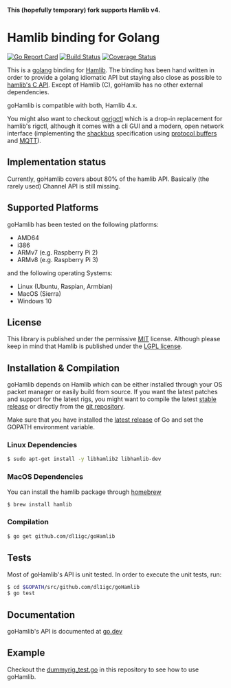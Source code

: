 **This (hopefully temporary) fork supports Hamlib v4.**

# Hamlib binding for Golang
[![Go Report Card](https://goreportcard.com/badge/github.com/xylo04/goHamlib)](https://goreportcard.com/report/github.com/xylo04/goHamlib)
[![Build Status](https://travis-ci.org/xylo04/goHamlib.svg?branch=master)](https://travis-ci.org/xylo04/goHamlib)
[![Coverage Status](https://coveralls.io/repos/github/xylo04/goHamlib/badge.svg?branch=master)](https://coveralls.io/github/xylo04/goHamlib?branch=master)

This is a [golang](https://golang.org) binding for
[Hamlib](http://hamlib.org). The binding has been hand written in order
to provide a golang idiomatic API but staying also close as possible to
[hamlib's C API](http://hamlib.sourceforge.net/manuals/3.0.1/index.html).
Except of Hamlib (C), goHamlib has no other external dependencies.

goHamlib is compatible with both, Hamlib 4.x.

You might also want to checkout [gorigctl](https://github.com/dh1tw/gorigctl)
which is a drop-in replacement for hamlib's rigctl, although it comes with a
cli GUI and a modern, open network interface (implementing the [shackbus](https://shackbus.org) specification using
[protocol buffers](https://developers.google.com/protocol-buffers/) and
[MQTT](http://mqtt.org)).

## Implementation status

Currently, goHamlib covers about 80% of the hamlib API. Basically (the rarely used) Channel API is still missing.

## Supported Platforms

goHamlib has been tested on the following platforms:

- AMD64
- i386
- ARMv7 (e.g. Raspberry Pi 2)
- ARMv8 (e.g. Raspberry Pi 3)

and the following operating Systems:

- Linux (Ubuntu, Raspian, Armbian)
- MacOS (Sierra)
- Windows 10

## License

This library is published under the permissive [MIT](https://choosealicense.com/licenses/mit/) license. Although please keep in
mind that Hamlib is published under the
[LGPL license](https://choosealicense.com/licenses/lgpl-3.0/).

## Installation & Compilation

goHamlib depends on Hamlib which can be either installed through your OS
packet manager or easily build from source. If you want the latest patches
and support for the latest rigs, you might want to compile the latest
[stable release](https://sourceforge.net/projects/hamlib/files/hamlib)
or directly from the [git repository](https://github.com/n0nb/hamlib).

Make sure that you have installed the [latest release](https://golang.org/dl/) of Go and set the GOPATH environment variable.

### Linux Dependencies

```bash
$ sudo apt-get install -y libhamlib2 libhamlib-dev
```

### MacOS Dependencies

You can install the hamlib package through [homebrew](https://brew.sh)

```bash
$ brew install hamlib
```

### Compilation

```bash
$ go get github.com/dl1igc/goHamlib
```

## Tests

Most of goHamlib's API is unit tested. In order to execute the unit tests,
run: 

```bash
$ cd $GOPATH/src/github.com/dl1igc/goHamlib
$ go test
```

## Documentation

goHamlib's API is documented at [go.dev](https://pkg.go.dev/github.com/xylo04/goHamlib)

## Example

Checkout the [dummyrig_test.go](https://github.com/xylo04/goHamlib/blob/master/dummyrig_test.go) in this
repository to see how to use goHamlib.
